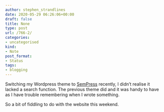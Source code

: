 ```yaml
---
author: stephen_strandlines
date: 2020-05-29 06:26:06+00:00
draft: false
title: None
type: post
url: /766-2/
categories:
- uncategorised
kind:
- Note
post_format:
- Status
tags:
- blogging
---
```


Switching my Wordpress theme to [SemPress](https://notiz.blog/projects/sempress/) recently, I didn’t realise it lacked a search function. The previous theme did and it was handy to have as I have trouble remembering when I wrote something.

So a bit of fiddling to do with the website this weekend.
